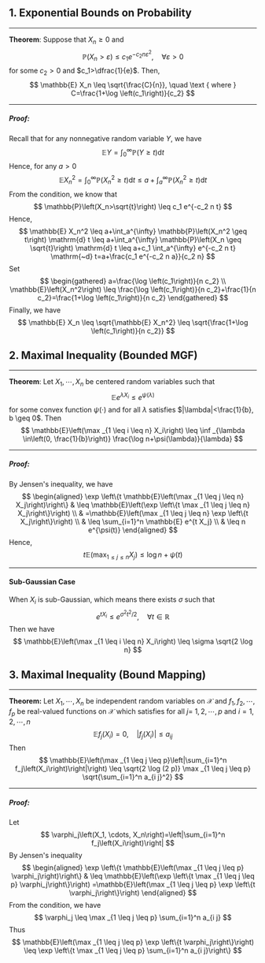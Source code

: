 ## 1. Exponential Bounds on Probability
___
**Theorem**: Suppose that $X_n \geq 0$ and
$$
\mathbb{P}\left(X_n>\varepsilon\right) \leq c_1 e^{-c_2 n \varepsilon^2}, \quad \forall \varepsilon>0
$$
for some $c_2>0$ and $c_1>\dfrac{1}{e}$. Then,
$$
\mathbb{E} X_n \leq \sqrt{\frac{C}{n}}, \quad \text { where } C=\frac{1+\log \left(c_1\right)}{c_2}
$$
___
##### Proof: 
Recall that for any nonnegative random variable $Y$, we have
$$
\mathbb{E} Y=\int_0^{\infty} \mathbb{P}(Y \geq t) \mathrm{d} t
$$
Hence, for any $a>0$
$$
\mathbb{E} X_n^2=\int_0^{\infty} \mathbb{P}\left(X_n^2 \geq t\right) \mathrm{d} t \leq a+\int_a^{\infty} \mathbb{P}\left(X_n^2 \geq t\right) \mathrm{d} t
$$
From the condition, we know that
$$
\mathbb{P}\left(X_n>\sqrt{t}\right) \leq c_1 e^{-c_2 n t}
$$
Hence,
$$
\mathbb{E} X_n^2 \leq a+\int_a^{\infty} \mathbb{P}\left(X_n^2 \geq t\right) \mathrm{d} t \leq a+\int_a^{\infty} \mathbb{P}\left(X_n \geq \sqrt{t}\right) \mathrm{d} t \leq a+c_1 \int_a^{\infty} e^{-c_2 n t} \mathrm{~d} t=a+\frac{c_1 e^{-c_2 n a}}{c_2 n}
$$
Set
$$
\begin{gathered}
a=\frac{\log \left(c_1\right)}{n c_2} \\
\mathbb{E}\left(X_n^2\right) \leq \frac{\log \left(c_1\right)}{n c_2}+\frac{1}{n c_2}=\frac{1+\log \left(c_1\right)}{n c_2}
\end{gathered}
$$
Finally, we have
$$
\mathbb{E} X_n \leq \sqrt{\mathbb{E} X_n^2} \leq \sqrt{\frac{1+\log \left(c_1\right)}{n c_2}}
$$

## 2. Maximal Inequality (Bounded MGF)
___
**Theorem**: Let $X_1, \cdots, X_n$ be centered random variables such that
$$
\mathbb{E} e^{\lambda X_i} \leq e^{\psi(\lambda)}
$$
for some convex function $\psi(\cdot)$ and for all $\lambda$ satisfies $|\lambda|<\frac{1}{b}, b \geq 0$. Then
$$
\mathbb{E}\left(\max _{1 \leq i \leq n} X_i\right) \leq \inf _{\lambda \in\left(0, \frac{1}{b}\right)} \frac{\log n+\psi(\lambda)}{\lambda}
$$
___
##### Proof: 
By Jensen's inequality, we have
$$
\begin{aligned}
\exp \left\{t \mathbb{E}\left(\max _{1 \leq j \leq n} X_j\right)\right\} & \leq \mathbb{E}\left(\exp \left\{t \max _{1 \leq j \leq n} X_j\right\}\right) \\
& =\mathbb{E}\left(\max _{1 \leq j \leq n} \exp \left\{t X_j\right\}\right) \\
& \leq \sum_{i=1}^n \mathbb{E} e^{t X_j} \\
& \leq n e^{\psi(t)}
\end{aligned}
$$
Hence,
$$
t \mathbb{E}\left(\max _{1 \leq j \leq n} X_j\right) \leq \log n+\psi(t)
$$
___
#### Sub-Gaussian Case
When $X_i$ is sub-Gaussian, which means there exists $\sigma$ such that
$$
e^{t X_i} \leq e^{\sigma^2 t^2 / 2}, \quad \forall t \in \mathbb{R}
$$
Then we have
$$
\mathbb{E}\left(\max _{1 \leq i \leq n} X_i\right) \leq \sigma \sqrt{2 \log n}
$$

## 3. Maximal Inequality (Bound Mapping)
___
**Theorem:**  Let $X_1, \cdots, X_n$ be independent random variables on $\mathcal{X}$ and $f_1, f_2, \cdots, f_p$ be real-valued functions on $\mathcal{X}$ which satisfies for all $j=$ $1,2, \cdots, p$ and $i=1,2, \cdots, n$
$$
\mathbb{E} f_j\left(X_i\right)=0, \quad\left|f_j\left(X_i\right)\right| \leq a_{i j}
$$
Then
$$
\mathbb{E}\left(\max _{1 \leq j \leq p}\left|\sum_{i=1}^n f_j\left(X_i\right)\right|\right) \leq \sqrt{2 \log (2 p)} \max _{1 \leq j \leq p} \sqrt{\sum_{i=1}^n a_{i j}^2}
$$
___
##### Proof: 
Let
$$
\varphi_j\left(X_1, \cdots, X_n\right)=\left|\sum_{i=1}^n f_j\left(X_i\right)\right|
$$
By Jensen's inequality
$$
\begin{aligned}
\exp \left\{t \mathbb{E}\left(\max _{1 \leq j \leq p} \varphi_j\right)\right\} & \leq \mathbb{E}\left(\exp \left\{t \max _{1 \leq j \leq p} \varphi_j\right\}\right) =\mathbb{E}\left(\max _{1 \leq j \leq p} \exp \left\{t \varphi_j\right\}\right)
\end{aligned}
$$
From the condition, we have
$$
\varphi_j \leq \max _{1 \leq j \leq p} \sum_{i=1}^n a_{i j}
$$
Thus
$$
\mathbb{E}\left(\max _{1 \leq j \leq p} \exp \left\{t \varphi_j\right\}\right) \leq \exp \left\{t \max _{1 \leq j \leq p} \sum_{i=1}^n a_{i j}\right\}
$$
